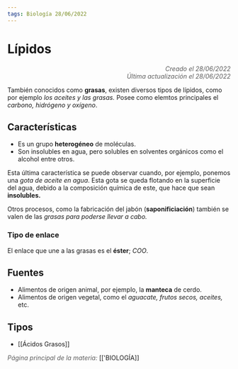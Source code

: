 ```yaml
---
tags: Biología 28/06/2022
---
```


# Lípidos
<div style="text-align: right; opacity: 0.7; font-style: italic;">Creado el 28/06/2022</div>
<div style="text-align: right; opacity: 0.7; font-style: italic;">Última actualización el 28/06/2022</div>

También conocidos como **grasas**, existen diversos tipos de lípidos, como por ejemplo *los aceites y las grasas.* Posee como elemtos principales el *carbono, hidrógeno y oxígeno*.

## Características

- Es un grupo **heterogéneo** de moléculas.
- Son insolubles en agua, pero solubles en solventes orgánicos como el alcohol entre otros.

Esta última característica se puede observar cuando, por ejemplo, ponemos una *gota de aceite en agua*. Esta gota se queda flotando en la superficie del agua, debido a la composición química de este, que hace que sean **insolubles.**

Otros procesos, como la fabricación del jabón (**saponificiación**) también se valen de las *grasas para poderse llevar a cabo.*

### Tipo de enlace

El enlace que une a las grasas es el **éster**; $COO$.

## Fuentes

- Alimentos de origen animal, por ejemplo, la **manteca** de cerdo.
- Alimentos de origen vegetal, como el *aguacate, frutos secos, aceites,* etc.

## Tipos

- [[Ácidos Grasos]]

<span style="opacity: 0.7; font-style: italic;">Página principal de la materia:</span> [['BIOLOGÍA]]